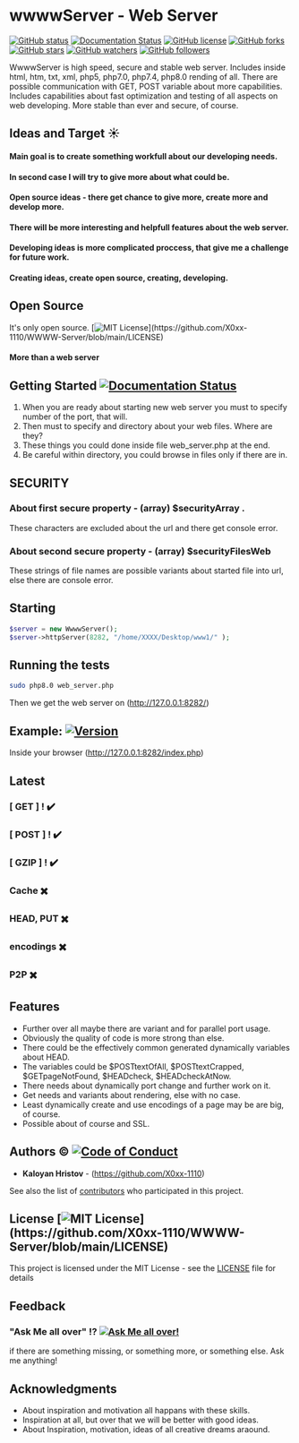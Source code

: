 # wwwwServer - Web Server

[![GitHub status](https://github.com/X0xx-1110/WWWW-Server/actions/workflows/codacy-analysis.yml/badge.svg)](https://github.com/X0xx-1110/WWWW-Server)
[![Documentation Status](https://readthedocs.org/projects/ansicolortags/badge/?version=latest)](http://ansicolortags.readthedocs.io/?badge=latest)
[![GitHub license](https://img.shields.io/github/license/X0xx-1110/WWWW-Server.svg)](https://github.com/X0xx-1110/WWWW-Server/blob/master/LICENSE)
[![GitHub forks](https://img.shields.io/github/forks/X0xx-1110/WWWW-Server.svg?style=social&label=Fork&maxAge=2592000)](https://GitHub.com/X0xx-1110/WWWW-Server/network/)
[![GitHub stars](https://img.shields.io/github/stars/X0xx-1110/WWWW-Server.svg?style=social&label=Star&maxAge=2592000)](https://GitHub.com/X0xx-1110/WWWW-Server/stargazers/)
[![GitHub watchers](https://img.shields.io/github/watchers/X0xx-1110/WWWW-Server.svg?style=social&label=Watch&maxAge=2592000)](https://GitHub.com/X0xx-1110/WWWW-Server/watchers/)
[![GitHub followers](https://img.shields.io/github/followers/X0xx-1110.svg?style=social&label=Follow&maxAge=2592000)](https://github.com/X0xx-1110?tab=followers)

WwwwServer is high speed, secure and stable web server. Includes inside html, htm, txt, xml, php5, php7.0, php7.4, php8.0 rending of all. 
There are possible communication with GET, POST variable about more capabilities. Includes capabilities about fast optimization and testing of all aspects on web developing.
More stable than ever and secure, of course.

## Ideas and Target :sunny:

#### Main goal is to create something workfull about our developing needs.
#### In second case I will try to give more about what could be.
#### Open source ideas - there get chance to give more, create more and develop more.
#### There will be more interesting and helpfull features about the web server.
#### Developing ideas is more complicated proccess, that give me a challenge for future work.
#### Creating ideas, create open source, creating, developing.

## Open Source 

It's only open source.  [![MIT License](https://img.shields.io/apm/l/atomic-design-ui.svg?)](https://github.com/X0xx-1110/WWWW-Server/blob/main/LICENSE)

#### More than a web server 

## Getting Started [![Documentation Status](https://readthedocs.org/projects/ansicolortags/badge/?version=latest)](http://ansicolortags.readthedocs.io/?badge=latest)

1. When you are ready about starting new web server you must to specify number of the port, that will.
2. Then must  to specify and directory about your web files. Where are they?
3. These things you could done inside file web_server.php at the end.
4. Be careful within directory, you could browse in files only if there are in.

## SECURITY 

### About first secure property -  (array) $securityArray .

These characters are excluded about the url and there get console error.

### About second secure property -  (array) $securityFilesWeb

These strings of file names are possible variants about started file into url,
else there are console error.


## Starting

```php
$server = new WwwwServer();
$server->httpServer(8282, "/home/XXXX/Desktop/www1/" );
```

## Running the tests

```bash
sudo php8.0 web_server.php
```
Then we get the web server on (http://127.0.0.1:8282/)



## Example: [![Version](https://badge.fury.io/gh/tterb%2FHyde.svg)](https://badge.fury.io/gh/tterb%2FHyde)
Inside your browser (http://127.0.0.1:8282/index.php)


## Latest 

### [ GET ] ! :heavy_check_mark:
### [ POST ] ! :heavy_check_mark:
### [ GZIP ] ! :heavy_check_mark:

### Cache :heavy_multiplication_x:
### HEAD, PUT :heavy_multiplication_x:
### encodings :heavy_multiplication_x:
### P2P :heavy_multiplication_x:

## Features

  * Further over all maybe there are variant and for parallel port usage.
  * Obviously the quality of code is more strong than else.
  * There could be the effectively common generated dynamically variables about HEAD.
  * The variables could be $POSTtextOfAll, $POSTtextCrapped, $GETpageNotFound, $HEADcheck, $HEADcheckAtNow.
  * There needs about dynamically port change and further work on it.
  * Get needs and variants about rendering, else with no case.
  * Least dynamically create and use encodings of a page may be are big, of course.
  * Possible about of course and SSL.

## Authors :copyright: [![Code of Conduct](https://img.shields.io/badge/code%20of-conduct-ff69b4.svg?style=flat)](https://github.com/X0xx-1110/WWWW-Server/blob/main/CODE_OF_CONDUCT.md)

* **Kaloyan Hristov** - (https://github.com/X0xx-1110)

See also the list of [contributors](https://github.com/your/project/contributors) who participated in this project.

## License [![MIT License](https://img.shields.io/apm/l/atomic-design-ui.svg?)](https://github.com/X0xx-1110/WWWW-Server/blob/main/LICENSE)

This project is licensed under the MIT License - see the [LICENSE](LICENSE) file for details


## Feedback 

### "Ask Me all over"  :interrobang: [![Ask Me all over!](https://img.shields.io/badge/Ask%20me%20all%20over-1abc9c.svg)](https://github.com/X0xx-1110/wwwwServer)

if there are something missing, or something more, or something else.
Ask me anything!

## Acknowledgments

* About inspiration and motivation all happans with these skills.
* Inspiration at all, but over that we will be better with good ideas.
* About Inspiration, motivation, ideas of all creative dreams araound.
